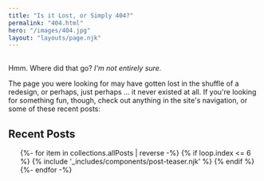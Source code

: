 ```yaml
---
title: "Is it Lost, or Simply 404?"
permalink: "404.html"
hero: "/images/404.jpg"
layout: "layouts/page.njk"
---
```


<p class="page-hed" style="margin-top: 30px;">Hmm. Where did that go? <em>I'm not entirely sure.</em></p>

The page you were looking for may have gotten lost in the shuffle of a redesign, or perhaps, just perhaps ... it never existed at all. If you're looking for something fun, though, check out anything in the site's navigation, or some of these recent posts: 

## Recent Posts

<ul class="l-grid post-grid">
  {%- for item in collections.allPosts | reverse  -%}
  {% if loop.index <= 6 %}
  {% include '_includes/components/post-teaser.njk' %}
  {% endif %}
  {%- endfor -%}
</ul>